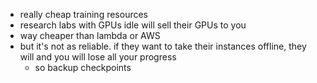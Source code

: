 - really cheap training resources
- research labs with GPUs idle will sell their GPUs to you
- way cheaper than lambda or AWS
- but it's not as reliable. if they want to take their instances offline, they will and you will lose all your progress
	- so backup checkpoints